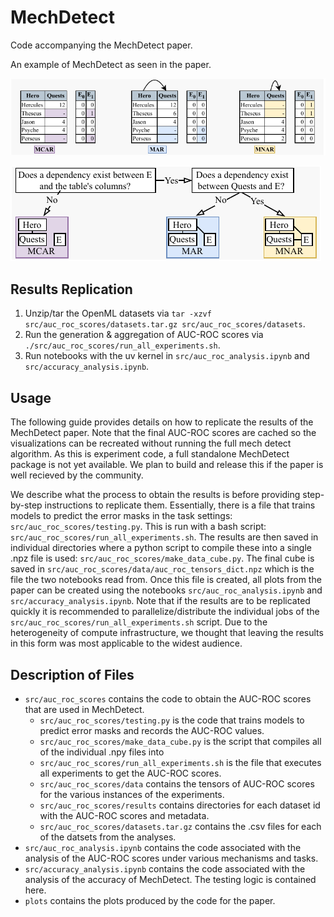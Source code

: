 # MechDetect
Code accompanying the MechDetect paper.

An example of MechDetect as seen in the paper.

![Data for MechDetect Example](diagrams/mechdetect-data.png)

![Decision Procedure for MechDetect Example](diagrams/test-tree.png)

## Results Replication
1. Unzip/tar the OpenML datasets via `tar -xzvf src/auc_roc_scores/datasets.tar.gz src/auc_roc_scores/datasets`.
2. Run the generation & aggregation of AUC-ROC scores via `./src/auc_roc_scores/run_all_experiments.sh`.
3. Run notebooks with the uv kernel in `src/auc_roc_analysis.ipynb` and `src/accuracy_analysis.ipynb`.

## Usage
The following guide provides details on how to replicate the results of the MechDetect paper. Note that the final AUC-ROC scores are cached so the visualizations can be recreated without running the full mech detect algorithm. As this is experiment code, a full standalone MechDetect package is not yet available. We plan to build and release this if the paper is well recieved by the community.

We describe what the process to obtain the results is before providing step-by-step instructions to replicate them. Essentially, there is a file that trains models to predict the error masks in the task settings: `src/auc_roc_scores/testing.py`. This is run with a bash script: `src/auc_roc_scores/run_all_experiments.sh`. The results are then saved in individual directories where a python script to compile these into a single .npz file is used: `src/auc_roc_scores/make_data_cube.py`. The final cube is saved in `src/auc_roc_scores/data/auc_roc_tensors_dict.npz` which is the file the two notebooks read from. Once this file is created, all plots from the paper can be created using the notebooks `src/auc_roc_analysis.ipynb` and `src/accuracy_analysis.ipynb`. Note that if the results are to be replicated quickly it is recommended to parallelize/distribute the individual jobs of the `src/auc_roc_scores/run_all_experiments.sh` script. Due to the heterogeneity of compute infrastructure, we thought that leaving the results in this form was most applicable to the widest audience.

## Description of Files
- `src/auc_roc_scores` contains the code to obtain the AUC-ROC scores that are used in MechDetect.
    - `src/auc_roc_scores/testing.py` is the code that trains models to predict error masks and records the AUC-ROC values.
    - `src/auc_roc_scores/make_data_cube.py` is the script that compiles all of the individual .npy files into 
    - `src/auc_roc_scores/run_all_experiments.sh` is the file that executes all experiments to get the AUC-ROC scores.
    - `src/auc_roc_scores/data` contains the tensors of AUC-ROC scores for the various instances of the experiments.
    - `src/auc_roc_scores/results` contains directories for each dataset id with the AUC-ROC scores and metadata.
    - `src/auc_roc_scores/datasets.tar.gz` contains the .csv files for each of the datsets from the analyses.
- `src/auc_roc_analysis.ipynb` contains the code associated with the analysis of the AUC-ROC scores under various mechanisms and tasks.
- `src/accuracy_analysis.ipynb` contains the code associated with the analysis of the accuracy of MechDetect. The testing logic is contained here.
- `plots` contains the plots produced by the code for the paper.
